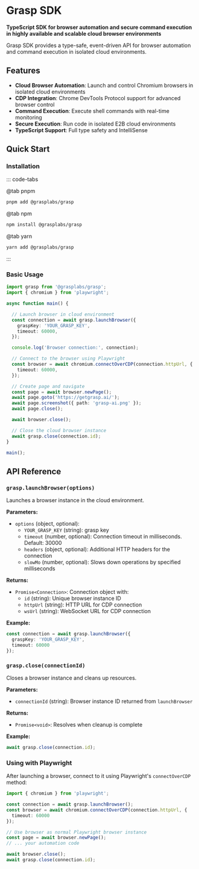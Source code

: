 # Grasp SDK

**TypeScript SDK for browser automation and secure command execution in highly available and scalable cloud browser environments**

Grasp SDK provides a type-safe, event-driven API for browser automation and command execution in isolated cloud environments.

## Features

- **Cloud Browser Automation**: Launch and control Chromium browsers in isolated cloud environments
- **CDP Integration**: Chrome DevTools Protocol support for advanced browser control
- **Command Execution**: Execute shell commands with real-time monitoring
- **Secure Execution**: Run code in isolated E2B cloud environments
- **TypeScript Support**: Full type safety and IntelliSense

## Quick Start

### Installation

::: code-tabs

@tab pnpm

```bash
pnpm add @grasplabs/grasp
```

@tab npm

```bash
npm install @grasplabs/grasp
```

@tab yarn

```bash
yarn add @grasplabs/grasp
```

:::

### Basic Usage

```typescript
import grasp from '@grasplabs/grasp';
import { chromium } from 'playwright';

async function main() {

  // Launch browser in cloud environment
  const connection = await grasp.launchBrowser({
    graspKey: 'YOUR_GRASP_KEY',
    timeout: 60000,
  });

  console.log('Browser connection:', connection);

  // Connect to the browser using Playwright
  const browser = await chromium.connectOverCDP(connection.httpUrl, {
    timeout: 60000,
  });

  // Create page and navigate
  const page = await browser.newPage();
  await page.goto('https://getgrasp.ai/');
  await page.screenshot({ path: 'grasp-ai.png' });
  await page.close();

  await browser.close();

  // Close the cloud browser instance
  await grasp.close(connection.id);
}

main();
```

## API Reference

### `grasp.launchBrowser(options)`

Launches a browser instance in the cloud environment.

**Parameters:**
- `options` (object, optional):
  - `YOUR_GRASP_KEY` (string): grasp key
  - `timeout` (number, optional): Connection timeout in milliseconds. Default: 30000
  - `headers` (object, optional): Additional HTTP headers for the connection
  - `slowMo` (number, optional): Slows down operations by specified milliseconds

**Returns:**
- `Promise<Connection>`: Connection object with:
  - `id` (string): Unique browser instance ID
  - `httpUrl` (string): HTTP URL for CDP connection
  - `wsUrl` (string): WebSocket URL for CDP connection

**Example:**
```typescript
const connection = await grasp.launchBrowser({
  graspKey: 'YOUR_GRASP_KEY',
  timeout: 60000
});
```

### `grasp.close(connectionId)`

Closes a browser instance and cleans up resources.

**Parameters:**
- `connectionId` (string): Browser instance ID returned from `launchBrowser`

**Returns:**
- `Promise<void>`: Resolves when cleanup is complete

**Example:**
```typescript
await grasp.close(connection.id);
```

### Using with Playwright

After launching a browser, connect to it using Playwright's `connectOverCDP` method:

```typescript
import { chromium } from 'playwright';

const connection = await grasp.launchBrowser();
const browser = await chromium.connectOverCDP(connection.httpUrl, {
  timeout: 60000
});

// Use browser as normal Playwright browser instance
const page = await browser.newPage();
// ... your automation code

await browser.close();
await grasp.close(connection.id);
```
